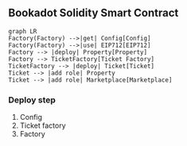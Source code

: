 ## Bookadot Solidity Smart Contract

```mermaid
graph LR
Factory(Factory) -->|get| Config[Config]
Factory(Factory) -->|use| EIP712[EIP712]
Factory --> |deploy| Property[Property]
Factory --> TicketFactory[Ticket Factory]
TicketFactory --> |deploy| Ticket[Ticket]
Ticket --> |add role| Property
Ticket --> |add role| Marketplace[Marketplace]
```


### Deploy step
1. Config
2. Ticket factory
3. Factory
